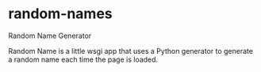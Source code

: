 # random-names

Random Name Generator

Random Name is a little wsgi app that uses a Python generator to generate a random name each time the page is loaded.
